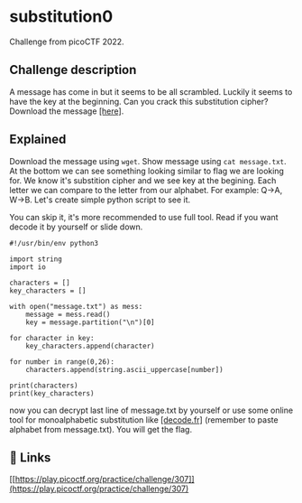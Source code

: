 
# substitution0

Challenge from picoCTF 2022.



## Challenge description

A message has come in but it seems to be all scrambled. Luckily it seems to have the key at the beginning. Can you crack this substitution cipher?
Download the message [[here]](https://artifacts.picoctf.net/c/380/message.txt).

## Explained

Download the message using ```wget```. Show message using ```cat message.txt```. At the bottom we can see something looking similar to flag we are looking for. We know it's substition cipher and we see key at the begining. Each letter we can compare to the letter from our alphabet. For example: Q->A, W->B. Let's create simple python script to see it.

You can skip it, it's more recommended to use full tool. Read if you want decode it by yourself or slide down.

```python3
#!/usr/bin/env python3

import string
import io

characters = []
key_characters = []

with open("message.txt") as mess:
	message = mess.read()
	key = message.partition("\n")[0]

for character in key:
	key_characters.append(character)

for number in range(0,26):
	characters.append(string.ascii_uppercase[number])

print(characters)
print(key_characters)
```

now you can decrypt last line of message.txt by yourself or use some online tool for monoalphabetic substitution like [[decode.fr]](https://www.dcode.fr/monoalphabetic-substitution) (remember to paste alphabet from message.txt). You will get the flag.

## 🔗 Links
[[https://play.picoctf.org/practice/challenge/307]](https://play.picoctf.org/practice/challenge/307)

